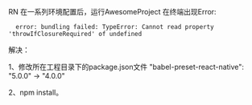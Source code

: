 RN 在一系列环境配置后，运行AwesomeProject
在终端出现Error:
      
      error: bundling failed: TypeError: Cannot read property 'throwIfClosureRequired' of undefined

解决：

1、修改所在工程目录下的package.json文件
"babel-preset-react-native": "5.0.0" -> "4.0.0" 

2、npm install。
